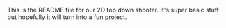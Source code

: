 This is the README file for our 2D top down shooter. It's super basic stuff but hopefully it will turn into a fun project.
